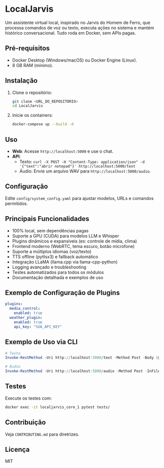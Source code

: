 # LocalJarvis

Um assistente virtual local, inspirado no Jarvis do Homem de Ferro, que processa comandos de voz ou texto, executa ações no sistema e mantém histórico conversacional. Tudo roda em Docker, sem APIs pagas.

## Pré-requisitos

- Docker Desktop (Windows/macOS) ou Docker Engine (Linux).
- 8 GB RAM (mínimo).

## Instalação

1. Clone o repositório:
   ```bash
   git clone <URL_DO_REPOSITORIO>
   cd LocalJarvis
   ```

2. Inicie os containers:
   ```bash
   docker-compose up --build -d
   ```

## Uso

- **Web**: Acesse `http://localhost:5000` e use o chat.
- **API**:
  - Texto: `curl -X POST -H "Content-Type: application/json" -d '{"text":"abrir notepad"}' http://localhost:5000/text`
  - Áudio: Envie um arquivo WAV para `http://localhost:5000/audio`.

## Configuração

Edite `config/system_config.yaml` para ajustar modelos, URLs e comandos permitidos.

## Principais Funcionalidades

- 100% local, sem dependências pagas
- Suporte a GPU (CUDA) para modelos LLM e Whisper
- Plugins dinâmicos e expansíveis (ex: controle de mídia, clima)
- Frontend moderno (WebRTC, tema escuro, botão microfone)
- Suporte a múltiplos idiomas (voz/texto)
- TTS offline (pyttsx3) e fallback automático
- Integração LLaMA (llama.cpp via llama-cpp-python)
- Logging avançado e troubleshooting
- Testes automatizados para todos os módulos
- Documentação detalhada e exemplos de uso

## Exemplo de Configuração de Plugins

```yaml
plugins:
  media_control:
    enabled: true
  weather_plugin:
    enabled: true
    api_key: "SUA_API_KEY"
```

## Exemplo de Uso via CLI

```powershell
# Texto
Invoke-RestMethod -Uri http://localhost:5000/text -Method Post -Body (@{text='abrir notepad'} | ConvertTo-Json) -ContentType 'application/json'

# Áudio
Invoke-RestMethod -Uri http://localhost:5000/audio -Method Post -InFile .\audio.wav -ContentType 'audio/wav'
```

## Testes

Execute os testes com:
```bash
docker exec -it localjarvis_core_1 pytest tests/
```

## Contribuição

Veja `CONTRIBUTING.md` para diretrizes.

## Licença

MIT
